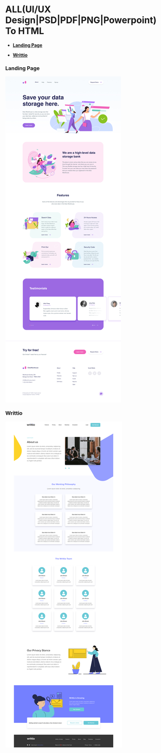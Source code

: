 # ALL(UI/UX Design|PSD|PDF|PNG|Powerpoint) To HTML

+ <a href="#landing-page"><strong>Landing Page</strong></a>

+ <a href="#writtio"><strong>Writtio</strong></a>


### Landing Page

<img alt="DataWarehouse" src="assets/desktop-Datawarehouse.jpg" align="center">


### Writtio

<img alt="Writtio" src="assets/Writto.png" align="center">
